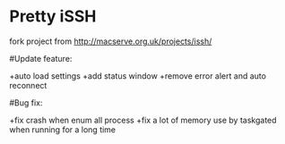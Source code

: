 # Pretty iSSH

fork project from http://macserve.org.uk/projects/issh/

#Update feature:

+auto load settings
+add status window
+remove error alert and auto reconnect

#Bug fix:

+fix crash when enum all process
+fix a lot of memory use by taskgated when running for a long time